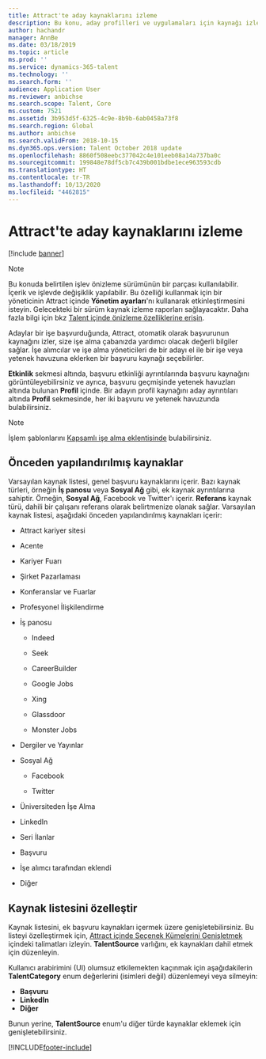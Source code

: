 ```yaml
---
title: Attract'te aday kaynaklarını izleme
description: Bu konu, aday profilleri ve uygulamaları için kaynağı izleme hakkında bilgi sağlar.
author: hachandr
manager: AnnBe
ms.date: 03/18/2019
ms.topic: article
ms.prod: ''
ms.service: dynamics-365-talent
ms.technology: ''
ms.search.form: ''
audience: Application User
ms.reviewer: anbichse
ms.search.scope: Talent, Core
ms.custom: 7521
ms.assetid: 3b953d5f-6325-4c9e-8b9b-6ab0458a73f8
ms.search.region: Global
ms.author: anbichse
ms.search.validFrom: 2018-10-15
ms.dyn365.ops.version: Talent October 2018 update
ms.openlocfilehash: 8860f508eebc377042c4e101eeb08a14a737ba0c
ms.sourcegitcommit: 199848e78df5cb7c439b001bdbe1ece963593cdb
ms.translationtype: HT
ms.contentlocale: tr-TR
ms.lasthandoff: 10/13/2020
ms.locfileid: "4462815"
---
```

# <a name="track-candidate-sources-in-attract"></a>Attract'te aday kaynaklarını izleme

[!include [banner](includes/banner.md)]

> [!NOTE] 
> Bu konuda belirtilen işlev önizleme sürümünün bir parçası kullanılabilir. İçerik ve işlevde değişiklik yapılabilir. Bu özelliği kullanmak için bir yöneticinin Attract içinde **Yönetim ayarları**'nı kullanarak etkinleştirmesini isteyin. Gelecekteki bir sürüm kaynak izleme raporları sağlayacaktır. Daha fazla bilgi için bkz [Talent içinde önizleme özelliklerine erişin](https://docs.microsoft.com/dynamics365/unified-operations/talent/access-preview-feature).

Adaylar bir işe başvurduğunda, Attract, otomatik olarak başvurunun kaynağını izler, size işe alma çabanızda yardımcı olacak değerli bilgiler sağlar. İşe alımcılar ve işe alma yöneticileri de bir adayı el ile bir işe veya yetenek havuzuna eklerken bir başvuru kaynağı seçebilirler.

**Etkinlik** sekmesi altında, başvuru etkinliği ayrıntılarında başvuru kaynağını görüntüleyebilirsiniz ve ayrıca, başvuru geçmişinde yetenek havuzları altında bulunan **Profil** içinde. Bir adayın profil kaynağını aday ayrıntıları altında **Profil** sekmesinde, her iki başvuru ve yetenek havuzunda bulabilirsiniz.

> [!NOTE] 
> İşlem şablonlarını [Kapsamlı işe alma eklentisinde](https://docs.microsoft.com/dynamics365/unified-operations/talent/attract-comprehensive-hiring) bulabilirsiniz.

## <a name="pre-configured-sources"></a>Önceden yapılandırılmış kaynaklar

Varsayılan kaynak listesi, genel başvuru kaynaklarını içerir. Bazı kaynak türleri, örneğin **İş panosu** veya **Sosyal Ağ** gibi, ek kaynak ayrıntılarına sahiptir. Örneğin, **Sosyal Ağ**, Facebook ve Twitter'ı içerir. **Referans** kaynak türü, dahili bir çalışanı referans olarak belirtmenize olanak sağlar. Varsayılan kaynak listesi, aşağıdaki önceden yapılandırılmış kaynakları içerir:

-   Attract kariyer sitesi

-   Acente

-   Kariyer Fuarı

-   Şirket Pazarlaması

-   Konferanslar ve Fuarlar

-   Profesyonel İlişkilendirme

-   İş panosu

    -   Indeed

    -   Seek

    -   CareerBuilder

    -   Google Jobs

    -   Xing

    -   Glassdoor

    -   Monster Jobs

-   Dergiler ve Yayınlar

-   Sosyal Ağ

    -   Facebook

    -   Twitter

-   Üniversiteden İşe Alma

-   LinkedIn

-   Seri İlanlar

-   Başvuru

-   İşe alımcı tarafından eklendi

-   Diğer

## <a name="customize-the-source-list"></a>Kaynak listesini özelleştir 

Kaynak listesini, ek başvuru kaynakları içermek üzere genişletebilirsiniz. Bu listeyi özelleştirmek için, [Attract içinde Seçenek Kümelerini Genişletmek](https://docs.microsoft.com/dynamics365/unified-operations/talent/extensibility-attract#extending-option-sets-in-attract) içindeki talimatları izleyin. **TalentSource** varlığını, ek kaynakları dahil etmek için düzenleyin. 

Kullanıcı arabirimini (UI) olumsuz etkilemekten kaçınmak için aşağıdakilerin **TalentCategory** enum değerlerini (isimleri değil) düzenlemeyi veya silmeyin:

- **Başvuru**
- **LinkedIn**
- **Diğer**

Bunun yerine, **TalentSource** enum'u diğer türde kaynaklar eklemek için genişletebilirsiniz.


[!INCLUDE[footer-include](../includes/footer-banner.md)]